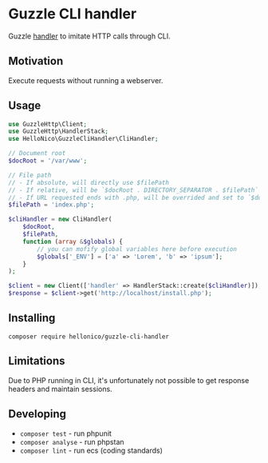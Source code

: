 # Guzzle CLI handler

Guzzle [handler](https://docs.guzzlephp.org/en/stable/handlers-and-middleware.html#handlers) to imitate HTTP calls
through CLI.

## Motivation

Execute requests without running a webserver.

## Usage

```php
use GuzzleHttp\Client;
use GuzzleHttp\HandlerStack;
use HelloNico\GuzzleCliHandler\CliHandler;

// Document root
$docRoot = '/var/www';

// File path
// - If absolute, will directly use $filePath
// - If relative, will be `$docRoot . DIRECTORY_SEPARATOR . $filePath`
// - If URL requested ends with .php, will be overrided and set to `$docRoot . DIRECTORY_SEPARATOR . $urlPath`
$filePath = 'index.php';

$cliHandler = new CliHandler(
    $docRoot,
    $filePath,
    function (array &$globals) {
        // you can mofify global variables here before execution
        $globals['_ENV'] = ['a' => 'Lorem', 'b' => 'ipsum'];
    }
);

$client = new Client(['handler' => HandlerStack::create($cliHandler)]);
$response = $client->get('http://localhost/install.php');
```

## Installing

```
composer require hellonico/guzzle-cli-handler
```

## Limitations

Due to PHP running in CLI, it's unfortunately not possible to get response headers and maintain sessions.

## Developing

* `composer test` - run phpunit
* `composer analyse` - run phpstan
* `composer lint` - run ecs (coding standards)
